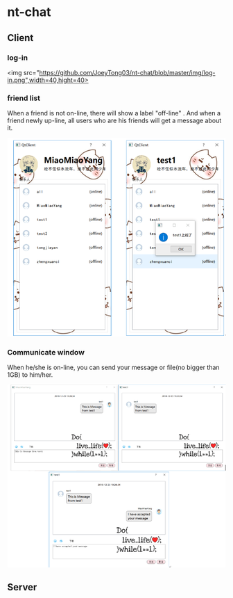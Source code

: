 
# nt-chat

## Client

### log-in

<img src="https://github.com/JoeyTong03/nt-chat/blob/master/img/log-in.png",width=40,hight=40>

### friend list

When a friend is not on-line, there will show a label "off-line" . And when a friend newly up-line, all users who are his friends will get a message about it.

![alt text](https://github.com/JoeyTong03/nt-chat/blob/master/img/list.png)

### Communicate window

When he/she is on-line, you can send your message or file(no bigger than 1GB) to him/her.

![alt text](https://github.com/JoeyTong03/nt-chat/blob/master/img/communicate-window.png)

## Server

